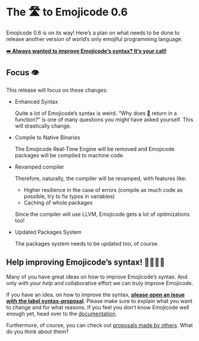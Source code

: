 # The 🛣 to Emojicode 0.6

Emojicode 0.6 is on its way! Here’s a plan on what needs to be done
to release another version of world’s only emojiful programming language.

[**➡️ Always wanted to improve Emojicode’s syntax? It’s your call!**][1]

## Focus 👁

This release will focus on these changes:

- Enhanced Syntax

  Quite a lot of Emojicode’s syntax is weird. “Why does 🍎 return in a function?” is one of many
  questions you might have asked yourself. This will drastically change.

- Compile to Native Binaries

  The Emojicode Real-Time Engine will be removed and Emojicode packages will be compiled
  to machine code.

- Revamped compiler

  Therefore, naturally, the compiler will be revamped, with features like:

  - Higher resilience in the case of errors (compile as much code as possible, try to fix typos in variables)
  - Caching of whole packages

  Since the compiler will use LLVM, Emojicode gets a lot of optimizations too!

- Updated Packages System

  The packages system needs to be updated too, of course.

## Help improving Emojicode’s syntax! 👩‍💻👨‍💻

Many of you have great ideas on how to improve Emojicode’s syntax. And only *with your help* and collaborative effort
we can truly improve Emojicode.

If you have an idea, on how to improve the syntax,
[**please open an issue with the label syntax-proposal**][2].
Please make sure to explain what you want to change and for what reasons. If you
feel you don’t know Emojicode well enough yet, head over to the [documentation](http://www.emojicode.org/docs/).

Furthermore, of course, you can check out [proposals made by others][3].
What do you think about them?

[1]:	#help-improving-emojicodes-syntax-
[2]:	https://github.com/emojicode/emojicode/issues/new?labels=syntax-proposal&body=%23%23%20✏%EF%B8%8F%20Proposed%20change%0A%0ADescribe%20here%20what%20you%20want%20to%20change%20here.%20Use%20the%20emojis%20you%20propose.%0A%0A%23%23%20🤔%20Rationale%0A%0AExplain%20why%20your%20changes%20improve%20the%20language%20here.%0A%0A%23%23%20🕺Example%0A%0AInclude%20a%20little%20example%20on%20how%20the%20proposed%20syntax%20would%20look%20in%20action%20here.
[3]:	https://github.com/emojicode/emojicode/labels/syntax-proposal

